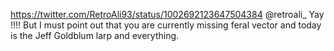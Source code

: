 https://twitter.com/RetroAli93/status/1002692123647504384 @retroali_ Yay !!!! But I must point out that you are currently missing feral vector and today is the Jeff Goldblum larp and everything.